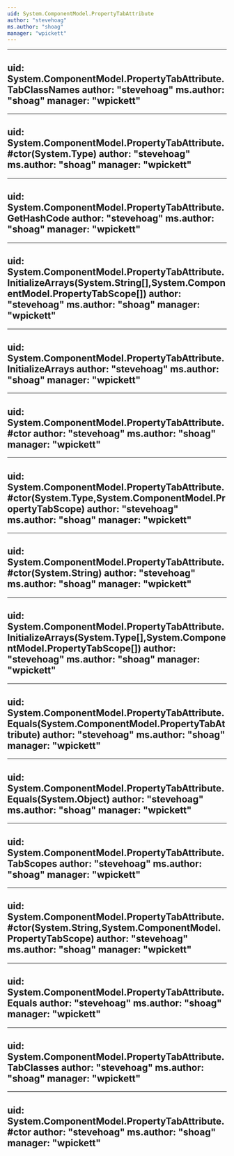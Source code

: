 ```yaml
---
uid: System.ComponentModel.PropertyTabAttribute
author: "stevehoag"
ms.author: "shoag"
manager: "wpickett"
---
```


---
uid: System.ComponentModel.PropertyTabAttribute.TabClassNames
author: "stevehoag"
ms.author: "shoag"
manager: "wpickett"
---

---
uid: System.ComponentModel.PropertyTabAttribute.#ctor(System.Type)
author: "stevehoag"
ms.author: "shoag"
manager: "wpickett"
---

---
uid: System.ComponentModel.PropertyTabAttribute.GetHashCode
author: "stevehoag"
ms.author: "shoag"
manager: "wpickett"
---

---
uid: System.ComponentModel.PropertyTabAttribute.InitializeArrays(System.String[],System.ComponentModel.PropertyTabScope[])
author: "stevehoag"
ms.author: "shoag"
manager: "wpickett"
---

---
uid: System.ComponentModel.PropertyTabAttribute.InitializeArrays
author: "stevehoag"
ms.author: "shoag"
manager: "wpickett"
---

---
uid: System.ComponentModel.PropertyTabAttribute.#ctor
author: "stevehoag"
ms.author: "shoag"
manager: "wpickett"
---

---
uid: System.ComponentModel.PropertyTabAttribute.#ctor(System.Type,System.ComponentModel.PropertyTabScope)
author: "stevehoag"
ms.author: "shoag"
manager: "wpickett"
---

---
uid: System.ComponentModel.PropertyTabAttribute.#ctor(System.String)
author: "stevehoag"
ms.author: "shoag"
manager: "wpickett"
---

---
uid: System.ComponentModel.PropertyTabAttribute.InitializeArrays(System.Type[],System.ComponentModel.PropertyTabScope[])
author: "stevehoag"
ms.author: "shoag"
manager: "wpickett"
---

---
uid: System.ComponentModel.PropertyTabAttribute.Equals(System.ComponentModel.PropertyTabAttribute)
author: "stevehoag"
ms.author: "shoag"
manager: "wpickett"
---

---
uid: System.ComponentModel.PropertyTabAttribute.Equals(System.Object)
author: "stevehoag"
ms.author: "shoag"
manager: "wpickett"
---

---
uid: System.ComponentModel.PropertyTabAttribute.TabScopes
author: "stevehoag"
ms.author: "shoag"
manager: "wpickett"
---

---
uid: System.ComponentModel.PropertyTabAttribute.#ctor(System.String,System.ComponentModel.PropertyTabScope)
author: "stevehoag"
ms.author: "shoag"
manager: "wpickett"
---

---
uid: System.ComponentModel.PropertyTabAttribute.Equals
author: "stevehoag"
ms.author: "shoag"
manager: "wpickett"
---

---
uid: System.ComponentModel.PropertyTabAttribute.TabClasses
author: "stevehoag"
ms.author: "shoag"
manager: "wpickett"
---

---
uid: System.ComponentModel.PropertyTabAttribute.#ctor
author: "stevehoag"
ms.author: "shoag"
manager: "wpickett"
---
